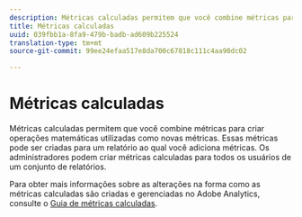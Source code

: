 ```yaml
---
description: Métricas calculadas permitem que você combine métricas para criar operações matemáticas utilizadas como novas métricas. Essas métricas pode ser criadas para um relatório ao qual você adiciona métricas. Os administradores podem criar métricas calculadas para todos os usuários de um conjunto de relatórios.
title: Métricas calculadas
uuid: 039fbb1a-8fa9-479b-badb-ad609b225524
translation-type: tm+mt
source-git-commit: 99ee24efaa517e8da700c67818c111c4aa90dc02

---
```



# Métricas calculadas

Métricas calculadas permitem que você combine métricas para criar operações matemáticas utilizadas como novas métricas. Essas métricas pode ser criadas para um relatório ao qual você adiciona métricas. Os administradores podem criar métricas calculadas para todos os usuários de um conjunto de relatórios.

Para obter mais informações sobre as alterações na forma como as métricas calculadas são criadas e gerenciadas no Adobe Analytics, consulte o [Guia de métricas calculadas](/help/components/c-calcmetrics/cm-overview.md).
